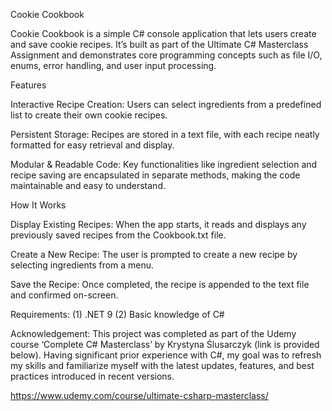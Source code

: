Cookie Cookbook

Cookie Cookbook is a simple C# console application that lets users create and save cookie recipes. It’s built as part of the Ultimate C# Masterclass Assignment and demonstrates core programming concepts such as file I/O, enums, error handling, and user input processing.

Features

Interactive Recipe Creation:
Users can select ingredients from a predefined list to create their own cookie recipes.

Persistent Storage:
Recipes are stored in a text file, with each recipe neatly formatted for easy retrieval and display.

Modular & Readable Code:
Key functionalities like ingredient selection and recipe saving are encapsulated in separate methods, making the code maintainable and easy to understand.

How It Works

Display Existing Recipes:
When the app starts, it reads and displays any previously saved recipes from the Cookbook.txt file.

Create a New Recipe:
The user is prompted to create a new recipe by selecting ingredients from a menu.

Save the Recipe:
Once completed, the recipe is appended to the text file and confirmed on-screen.

Requirements: 
(1) .NET 9
(2) Basic knowledge of C#

Acknowledgement: 
This project was completed as part of the Udemy course ‘Complete C# Masterclass’ by Krystyna Ślusarczyk (link is provided below). Having significant prior experience with C#, my goal was to refresh my skills and familiarize myself with the latest updates, features, and best practices introduced in recent versions.

https://www.udemy.com/course/ultimate-csharp-masterclass/
